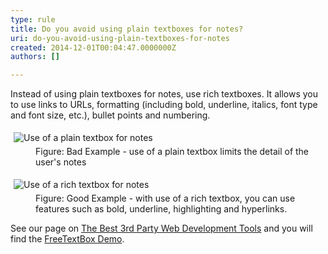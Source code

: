 ```yaml
---
type: rule
title: Do you avoid using plain textboxes for notes?
uri: do-you-avoid-using-plain-textboxes-for-notes
created: 2014-12-01T00:04:47.0000000Z
authors: []

---
```




<span class='intro'> <p>Instead of using plain textboxes for notes, use rich textboxes. It 
allows you to use links to URLs, formatting (including bold, underline, 
italics, font type and font size, etc.), bullet points and numbering.</p> </span>

<p></p><dl class="badImage"><dt><img alt="Use of a plain textbox for notes" src="http&#58;//www.ssw.com.au/ssw/Standards/Rules/Images/BadNotes.jpg" style="margin&#58;5px;" /></dt><dd>Figure&#58; Bad Example - use of a plain textbox limits the detail of the user's notes</dd></dl><dl class="goodImage"><dt><img alt="Use of a rich textbox for notes" src="http&#58;//www.ssw.com.au/ssw/Standards/Rules/Images/GoodNotes.jpg" style="margin&#58;5px;" /></dt><dd>Figure&#58; Good Example - with use of a rich textbox, you can use features such as bold, underline, highlighting and hyperlinks.</dd></dl><p>See our page on <a href="http&#58;//www.ssw.com.au/ssw/Standards/DeveloperGeneral/WebdevelopmentToolsASPNET.aspx"> The Best 3rd Party Web Development Tools</a> and you will find the <a class="external" href="http&#58;//www.ssw.com.au/SSW/Redirect/freetextbox1.htm">FreeTextBox Demo</a>.</p>


